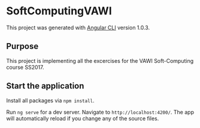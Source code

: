 # SoftComputingVAWI

This project was generated with [Angular CLI](https://github.com/angular/angular-cli) version 1.0.3.

## Purpose
This project is implementing all the excercises for the VAWI Soft-Computing course SS2017.

## Start the application

Install all packages via `npm install`.

Run `ng serve` for a dev server. Navigate to `http://localhost:4200/`. The app will automatically reload if you change any of the source files.

